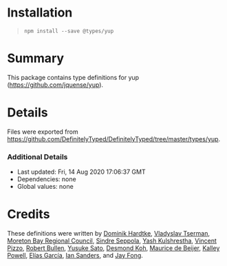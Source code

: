 # Installation
> `npm install --save @types/yup`

# Summary
This package contains type definitions for yup (https://github.com/jquense/yup).

# Details
Files were exported from https://github.com/DefinitelyTyped/DefinitelyTyped/tree/master/types/yup.

### Additional Details
 * Last updated: Fri, 14 Aug 2020 17:06:37 GMT
 * Dependencies: none
 * Global values: none

# Credits
These definitions were written by [Dominik Hardtke](https://github.com/dhardtke), [Vladyslav Tserman](https://github.com/vtserman), [Moreton Bay Regional Council](https://github.com/MoretonBayRC), [Sindre Seppola](https://github.com/sseppola), [Yash Kulshrestha](https://github.com/YashdalfTheGray), [Vincent Pizzo](https://github.com/vincentjames501), [Robert Bullen](https://github.com/robertbullen), [Yusuke Sato](https://github.com/sat0yu), [Desmond Koh](https://github.com/deskoh), [Maurice de Beijer](https://github.com/mauricedb), [Kalley Powell](https://github.com/kalley), [Elías García](https://github.com/elias-garcia), [Ian Sanders](https://github.com/iansan5653), and [Jay Fong](https://github.com/fjc0k).
